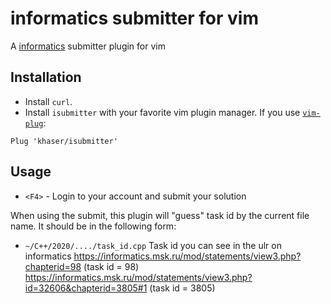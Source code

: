 # informatics submitter for vim
A [informatics](informatics.msk.ru) submitter plugin for vim

## Installation
- Install `curl`.
- Install `isubmitter` with your favorite vim plugin manager. 
If you use [`vim-plug`](https://github.com/junegunn/vim-plug):

```
Plug 'khaser/isubmitter'
```

## Usage
- `<F4>` - Login to your account and submit your solution

When using the submit, this plugin will "guess" task id by the current file name. 
It should be in the following form:
- `~/C++/2020/..../task_id.cpp`
Task id you can see in the ulr on informatics
https://informatics.msk.ru/mod/statements/view3.php?chapterid=98 (task id = 98)
https://informatics.msk.ru/mod/statements/view3.php?id=32606&chapterid=3805#1 (task id = 3805)

